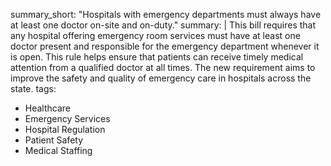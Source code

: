 summary_short: "Hospitals with emergency departments must always have at least one doctor on-site and on-duty."
summary: |
  This bill requires that any hospital offering emergency room services must have at least one doctor present and responsible for the emergency department whenever it is open. This rule helps ensure that patients can receive timely medical attention from a qualified doctor at all times. The new requirement aims to improve the safety and quality of emergency care in hospitals across the state.
tags:
  - Healthcare
  - Emergency Services
  - Hospital Regulation
  - Patient Safety
  - Medical Staffing
